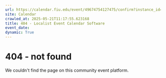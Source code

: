 ```yaml
---
url: https://calendar.fiu.edu/event/49674754127475/confirm?instance_id=49674754128500&return=https%3A%2F%2Fcalendar.fiu.edu%2Fcalendar%3Fevent_types%255B%255D%3D127584
site: Calendar
crawled_at: 2025-05-21T11:17:55.623168
title: 404 - Localist Event Calendar Software
event_date: 
dynamic: True
---
```


# 404 - not found
We couldn't find the page on this community event platform.
